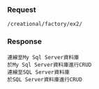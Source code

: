 

### Request 
`/creational/factory/ex2/`

### Response
	連線至My Sql Server資料庫
	於My Sql Server資料庫進行CRUD
	連線至SQL Server資料庫
	於SQL Server資料庫進行CRUD